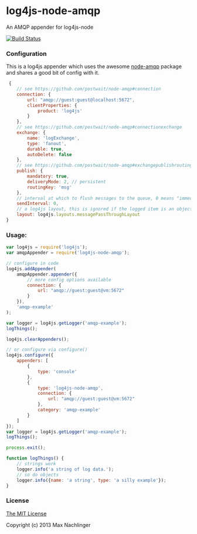 log4js-node-amqp
================
An AMQP appender for log4js-node

[![Build Status](https://travis-ci.org/maxnachlinger/log4js-node-amqp.png?branch=master)](https://travis-ci.org/maxnachlinger/log4js-node-amqp)
### Configuration
This is a log4js appender which uses the awesome [node-amqp](https://github.com/postwait/node-amqp) package and shares a good bit of config with it.
```javascript
 {
 	// see https://github.com/postwait/node-amqp#connection
	connection: {
		url: "amqp://guest:guest@localhost:5672",
		clientProperties: {
			product: 'log4js'
		}
	},
	// see https://github.com/postwait/node-amqp#connectionexchange
	exchange: {
		name: 'logExchange',
		type: 'fanout',
		durable: true,
		autoDelete: false
	},
	// see https://github.com/postwait/node-amqp#exchangepublishroutingkey-message-options-callback
	publish: {
		mandatory: true,
		deliveryMode: 2, // persistent
		routingKey: 'msg'
	},
	// interval at which to flush messages to the queue, 0 means "immediate"
	sendInterval: 0,
	// a log4js layout, this is ignored if the logged item is an object
	layout: log4js.layouts.messagePassThroughLayout
}

```

### Usage:
```javascript
var log4js = require('log4js');
var amqpAppender = require('log4js-node-amqp');

// configure in code
log4js.addAppender(
	amqpAppender.appender({
		// more config options available
		connection: {
			url: "amqp://guest:guest@vm:5672"
		}
	}),
	'amqp-example'
);

var logger = log4js.getLogger('amqp-example');
logThings();

log4js.clearAppenders();

// or configure via configure()
log4js.configure({
	appenders: [
		{
			type: 'console'
		},
		{
			type: 'log4js-node-amqp',
			connection: {
				url: "amqp://guest:guest@vm:5672"
			},
			category: 'amqp-example'
		}
	]
});
var logger = log4js.getLogger('amqp-example');
logThings();

process.exit();

function logThings() {
	// strings work
	logger.info('a string of log data.');
	// so do objects
	logger.info({name: 'a string', type: 'a silly example'});
}
```
### License
[The MIT License](http://opensource.org/licenses/MIT) 

Copyright (c) 2013 Max Nachlinger
